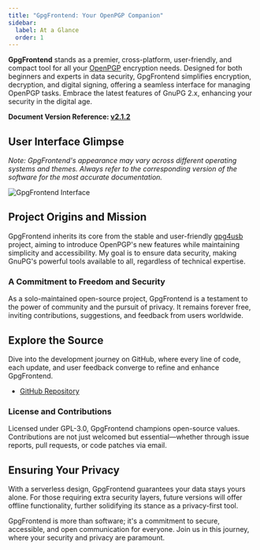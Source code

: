 ```yaml
---
title: "GpgFrontend: Your OpenPGP Companion"
sidebar:
  label: At a Glance
  order: 1
---
```


**GpgFrontend** stands as a premier, cross-platform, user-friendly, and compact
tool for all your [OpenPGP](https://www.openpgp.org/) encryption needs. Designed
for both beginners and experts in data security, GpgFrontend simplifies
encryption, decryption, and digital signing, offering a seamless interface for
managing OpenPGP tasks. Embrace the latest features of GnuPG 2.x, enhancing your
security in the digital age.

**Document Version Reference: [v2.1.2](https://github.com/saturneric/GpgFrontend/releases/tag/v2.1.2)**

## User Interface Glimpse

_Note: GpgFrontend's appearance may vary across different operating systems and
themes. Always refer to the corresponding version of the software for the most
accurate documentation._

![GpgFrontend Interface](https://image.cdn.bktus.com/i/2024/02/02/a7e9e762-a8fa-6e52-2728-1488e338e5ef.webp)

## Project Origins and Mission

GpgFrontend inherits its core from the stable and user-friendly
[gpg4usb](https://www.gpg4usb.org/) project, aiming to introduce OpenPGP's new
features while maintaining simplicity and accessibility. My goal is to
ensure data security, making GnuPG's powerful tools available to all,
regardless of technical expertise.

### A Commitment to Freedom and Security

As a solo-maintained open-source project, GpgFrontend is a testament to the
power of community and the pursuit of privacy. It remains forever free, inviting
contributions, suggestions, and feedback from users worldwide.

## Explore the Source

Dive into the development journey on GitHub, where every line of code, each
update, and user feedback converge to refine and enhance GpgFrontend.

- [GitHub Repository](https://github.com/saturneric/GpgFrontend)

### License and Contributions

Licensed under GPL-3.0, GpgFrontend champions open-source values. Contributions
are not just welcomed but essential—whether through issue reports, pull
requests, or code patches via email.

## Ensuring Your Privacy

With a serverless design, GpgFrontend guarantees your data stays yours alone.
For those requiring extra security layers, future versions will offer offline
functionality, further solidifying its stance as a privacy-first tool.

GpgFrontend is more than software; it's a commitment to secure, accessible, and
open communication for everyone. Join us in this journey, where your security
and privacy are paramount.
